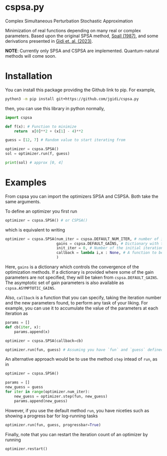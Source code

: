 # cspsa.py
Complex Simultaneous Perturbation Stochastic Approximation

Minimization of real functions depending on many real or complex parameters.
Based upon the original SPSA method, [Spall (1987)](https://ieeexplore.ieee.org/document/4789489), and some derivations presented in [Gidi et. al. (2023)](https://journals.aps.org/pra/abstract/10.1103/PhysRevA.108.032409).


**NOTE**: Currently only SPSA and CSPSA are implemented. Quantum-natural methods will come soon.

# Installation

You can install this package providing the Github link to pip. For example,
``` sh
python3 -m pip install git+https://github.com/jgidi/cspsa.py
```

then, you can use this library in python normally,

``` python
import cspsa

def f(x): # Function to minimize
    return  x[0]**2 + (x[1] - 4)**2

guess = [12, 7] # Random value to start iterating from

optimizer = cspsa.SPSA()
sol = optimizer.run(f, guess)

print(sol) # approx [0, 4]
```

# Examples

From cspsa you can import the optimizers SPSA and CSPSA. Both take the same arguments.

To define an optimizer you first run

``` python
optimizer = cspsa.SPSA() # or CSPSA()
```

which is equivalent to writing

``` python
optimizer = cspsa.SPSA(num_iter = cspsa.DEFAULT_NUM_ITER, # number of iterations
                       gains = cspsa.DEFAULT_GAINS, # Dictionary with the set of gain parameters
                       init_iter = 0, # Number of the initial iteration
                       callback = lambda i,x : None, # A function to be called after each step.
                       )
```

Here, `gains` is a dictionary which controls the convergence of the optimization methods. If a dictionary is provided where some of the gain parameters are not specified, they will be taken from `cspsa.DEFAULT_GAINS`. The asymptotic set of gain parameters is also available as `cspsa.ASYMPTOTIC_GAINS`.

Also, `callback` is a function that you can specify, taking the iteration number and the new parameters found, to perform any task of your liking. For example, you can use it to accumulate the value of the parameters at each iteration as

``` python
params = []
def cb(iter, x):
    params.append(x)

optimizer = cspsa.SPSA(callback=cb)

optimizer.run(fun, guess) # Assuming you have `fun` and `guess` defined
```

An alternative approach would be to use the method `step` intead of `run`, as in

``` python
optimizer = cspsa.SPSA()

params = []
new_guess = guess
for iter in range(optimizer.num_iter):
    new_guess = optimizer.step(fun, new_guess)
    params.append(new_guess)
```

However, if you use the default method `run`, you have niceties such as showing a progress bar for log-running tasks

``` python
optimizer.run(fun, guess, progressbar=True)
```

Finally, note that you can restart the iteration count of an optimizer by running

``` python
optimizer.restart()
```
